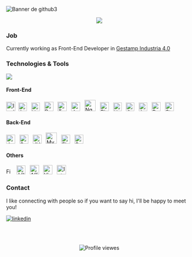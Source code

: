 <!--
![Banner de GitHub](https://user-images.githubusercontent.com/93733677/175829894-e0973ea5-0fca-4dde-89b8-3d220350b0d8.jpg)

&background=0A0C10
-->

![Banner de github3](https://user-images.githubusercontent.com/93733677/191101453-79b8c15b-a7c9-4f42-9f6f-b4b415c9b598.png)


<p align="center">
  <!--<a href="https://github.com/DenverCoder1/readme-typing-svg">--><img src="https://readme-typing-svg.herokuapp.com/?lines=Hello!;Welcome+to+my+GitHub;I'm+a+Front+End+Developer;Always%20learning%20new%20things&font=Avenir&center=true&width=440&height=45&color=3178c6&vCenter=true&size=24"><!--</a>-->
</p>

<!--
<p align="center">
  I'm a frontend web developer, I like to design and develop web sites.
</p>
-->
### Job 

Currently working as Front-End Developer in  <a href="https://www.gestamp.com/Que-Hacemos/Industria-4-0">Gestamp Industria 4.0</a>

<!--## GitHub Stats -->

### Technologies & Tools

<div align="left">
 <img src="https://github-readme-stats.vercel.app/api/top-langs/?username=yehosuaes&layout=compact&theme=tokyonight&hide=scss" />
</div>

#### Front-End
<div align="left" >
     <img width="25"  alt="Ionic" src="https://user-images.githubusercontent.com/93733677/209311910-ee8e535b-70e2-4d66-b8d0-dde9c963d502.png">&nbsp; 
   <img width="23" alt="Angular" src="https://material.angular.io/assets/img/homepage/angular-logo.svg"> &nbsp; 
   <img width="23" alt="VueJS" src="https://user-images.githubusercontent.com/93733677/187198560-09d5ed7d-c82f-4ab4-a735-5d1dae605bc1.png"> &nbsp;
   <img width="25" alt="ReactJS" src="https://user-images.githubusercontent.com/93733677/175814537-88330de7-4e5a-425f-a933-eaf1c0bd9331.png"> &nbsp;
   <img width="25"  alt="Typescript" src="https://upload.wikimedia.org/wikipedia/commons/thumb/4/4c/Typescript_logo_2020.svg/1200px-Typescript_logo_2020.svg.png"> &nbsp;
   <img width="24" alt="JavaScript" src="https://user-images.githubusercontent.com/93733677/175814736-fdc4935d-6107-4efc-a6bb-6a98dc685f80.png"> &nbsp;
   <img width="30" alt="NgRx Reactive State for Angular" src="https://ngrx.io/assets/images/badge.svg"> &nbsp;
   <img width="24" alt="Pinya State Managment for Vue" src="https://user-images.githubusercontent.com/93733677/200890575-93a5d373-d3dd-4578-afd9-a4861891de91.png"> &nbsp;
   <img width="23" alt="HTML5" src="https://user-images.githubusercontent.com/93733677/175814924-338e3829-a7d8-4e3b-a9ff-6edf3d293a4f.png"> &nbsp;
   <img width="23" alt="CSS3" src="https://user-images.githubusercontent.com/93733677/175814939-9e82779a-c8a2-4fe2-999a-22ff7ffb8282.png"> &nbsp; 
   <img width="23" alt="Angular Material UI" src="https://material.angular.io/assets/img/angular-material-logo.svg"> &nbsp; 
   <img width="24" alt=" Bootstrap" src="https://user-images.githubusercontent.com/93733677/175830755-c94366b4-734c-4346-8ca7-74db5a9f0946.png"> &nbsp;
   <img width="24" alt="StyledComponents" src="https://user-images.githubusercontent.com/93733677/175815609-7bdf9c04-6289-412e-b1b9-485f8aca126c.png"> &nbsp;
</div>

#### Back-End
<div align="left">
    <img width="24" alt="Java" src="https://user-images.githubusercontent.com/93733677/200889448-82995475-f45f-4a90-bc59-0e9f3a1c0996.png"> &nbsp;
   <img width="24" alt="Spring" src="https://user-images.githubusercontent.com/93733677/200889599-2077d457-4928-488f-bfee-8c1299a4fe3b.png"> &nbsp;
   <img width="24" alt="JUnit Test" src="https://user-images.githubusercontent.com/93733677/200889695-e2919020-9d36-4377-885d-90315ebd56b2.png"> &nbsp;
   <img width="30" alt="MySQL" src="https://user-images.githubusercontent.com/93733677/200889705-900abcef-b2bd-400b-893d-f5225a2f7860.png"> &nbsp;
   <img width="24" alt="Firebase" src="https://user-images.githubusercontent.com/93733677/175830776-40246b35-2674-4df7-a50f-89f926d6d45c.png"> &nbsp;
   <img width="24" alt="Supabase" src="https://user-images.githubusercontent.com/93733677/187199611-72d12457-21a3-4b54-94a7-52fa253863bb.svg"> &nbsp;
  
</div>

#### Others

<div align="left">
   <img width="16" alt="FigMa" src="https://user-images.githubusercontent.com/93733677/229625331-23af7cc8-d831-4d0a-92c2-4db255fcc97b.png"> &nbsp;
   <img width="24" alt="Affinity Designer" src="https://user-images.githubusercontent.com/93733677/175830570-b4500a44-5e0b-4b71-982b-acb579cd26e3.png"> &nbsp;
   <img width="25" alt="Affinity Photo" src="https://user-images.githubusercontent.com/93733677/175830569-ee3f6975-7008-4beb-80b7-1700478cb480.png"> &nbsp;
   <img width="25" alt="Visual Studio Code" src="https://user-images.githubusercontent.com/93733677/209324728-0af69fcf-b5e9-4dfa-a971-871f9f88837e.png"> &nbsp;
    <img width="25" alt="IntelliJ IDEA " src="https://user-images.githubusercontent.com/93733677/200892033-bb0640b9-c843-4f4a-8326-93c6cf4147e1.png"> &nbsp;
</div>

### Contact

<p> I like connecting with people so if you want to say hi, I'll be happy to meet you!</p>

[![linkedin](https://img.shields.io/badge/linkedin-0A66C2?style=for-the-badge&logo=linkedin&logoColor=white)](https://www.linkedin.com/in/edgaryehosuaescobedo/)
<!--<a href="https://www.linkedin.com/in/edgaryehosuaescobedo/">Linkedin</a>-->
<!--[![portfolio](https://img.shields.io/badge/my_portfolio-000?style=for-the-badge&logo=ko-fi&logoColor=white)](https://katherinempeterson.com/)-->

<!--<a href="https://github.com/YehosuaEs">Website </a> (work in progress)-->
<br>
<br>

<p align="center">
  <!-- <img src="https://page-views.glitch.me/badge?page_id=yehosuaes.visitor-badge" alt="Visitors"> -->
  <img src="https://komarev.com/ghpvc/?username=YehosuaEs" alt="Profile viewes">
</p>

<!--
**YehosuaEs/YehosuaEs** is a ✨ _special_ ✨ repository because its `README.md` (this file) appears on your GitHub profile.

Here are some ideas to get you started:
- ### Hi there 👋
- 🔭 I’m currently working on ...
- 🌱 I’m currently learning ...
- 👯 I’m looking to collaborate on ...
- 🤔 I’m looking for help with ...
- 💬 Ask me about ...
- 📫 How to reach me: ...
- 😄 Pronouns: ...
- ⚡ Fun fact: ...

![](https://visitor-badge.glitch.me/badge?page_id=yehosuaes.yehosuaes)

![Yehosua Es GitHub stats](https://github-readme-stats.vercel.app/api?username=yehosuaes&show_icons=true)

[![Yehosua Es GitHub stats](https://github-readme-stats.vercel.app/api?username=yehosuaes)](https://github.com/anuraghazra/github-readme-stats)
-->

